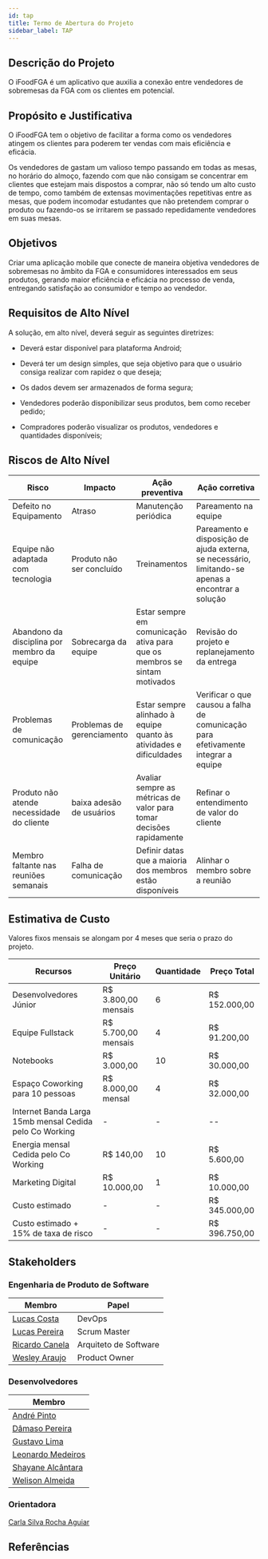 ```yaml
---
id: tap
title: Termo de Abertura do Projeto
sidebar_label: TAP
---
```


## Descrição do Projeto

O iFoodFGA é um aplicativo que auxilia a conexão entre vendedores de sobremesas da FGA com os clientes em potencial.

## Propósito e Justificativa
O iFoodFGA tem o objetivo de facilitar a forma como os vendedores atingem os clientes para poderem ter vendas com mais eficiência e eficácia.

Os vendedores de gastam um valioso tempo passando em todas as mesas, no horário do almoço, fazendo com que não consigam se concentrar em clientes que estejam mais dispostos a comprar, não só tendo um alto custo de tempo, como também de extensas movimentações repetitivas entre as mesas, que podem incomodar estudantes que não pretendem comprar o produto ou fazendo-os se irritarem se passado repedidamente vendedores em suas mesas.

## Objetivos

Criar uma aplicação mobile que conecte de maneira objetiva vendedores de sobremesas no âmbito da FGA e consumidores interessados em seus produtos, gerando maior eficiência e eficácia no processo de venda, entregando satisfação ao consumidor e tempo ao vendedor.

## Requisitos de Alto Nível

A solução, em alto nível, deverá seguir as seguintes diretrizes:

* Deverá estar disponível para plataforma Android;

* Deverá ter um design simples, que seja objetivo para que o usuário consiga realizar com rapidez o que deseja;

* Os dados devem ser armazenados de forma segura;

* Vendedores poderão disponibilizar seus produtos, bem como receber pedido;

* Compradores poderão visualizar os produtos, vendedores e quantidades disponíveis;

## Riscos de Alto Nível

|   Risco	|   Impacto	|  Ação preventiva 	|   Ação corretiva  |
|----------	|----------	|----------------	|--------------	    |
|Defeito no Equipamento| Atraso | Manutenção periódica | Pareamento na equipe  |   	
|Equipe não adaptada com tecnologia| Produto não ser concluído | Treinamentos| Pareamento e disposição de ajuda externa, se necessário, limitando-se apenas a encontrar a solução |   	
|Abandono da disciplina por membro da equipe |  Sobrecarga da equipe  |   	        Estar sempre em comunicação ativa para que os membros se sintam motivados|   	Revisão do projeto e replanejamento da entrega|
|Problemas de comunicação|Problemas de gerenciamento|Estar sempre alinhado à equipe quanto às atividades e dificuldades|Verificar o que causou a falha de comunicação para efetivamente integrar a equipe|
|Produto não atende necessidade do cliente|baixa adesão de usuários|Avaliar sempre as métricas de valor para tomar decisões rapidamente|Refinar o entendimento de valor do cliente|
|Membro faltante nas reuniões semanais|Falha de comunicação|Definir datas que a maioria dos membros estão disponíveis|Alinhar o membro sobre a reunião|   	

## Estimativa de Custo

Valores fixos mensais se alongam por 4 meses que seria o prazo do projeto.

|Recursos|Preço Unitário|Quantidade|Preço Total|
|--------|--------------|----------|-----------|
|Desenvolvedores Júnior|R$ 3.800,00 mensais|6|R$ 152.000,00|
|Equipe Fullstack|R$ 5.700,00 mensais|4|R$ 91.200,00|
|Notebooks|R$ 3.000,00|10|R$ 30.000,00|
|Espaço Coworking para 10 pessoas|R$ 8.000,00 mensal|4|R$ 32.000,00|
|Internet Banda Larga 15mb mensal Cedida pelo Co Working|-| - | --|
|Energia mensal Cedida pelo Co Working|R$ 140,00|10|R$ 5.600,00|
|Marketing Digital|R$ 10.000,00|1|R$ 10.000,00|
|Custo estimado|-|-|R$ 345.000,00|
|Custo estimado + 15% de taxa de risco|-|-|R$ 396.750,00|

## Stakeholders

### Engenharia de Produto de Software
|Membro|Papel|
|----|----|
|[Lucas Costa](https://github.com/orgs/fga-eps-mds/people/lucasca73)|DevOps|
|[Lucas Pereira](https://github.com/orgs/fga-eps-mds/people/lugope)|Scrum Master|
|[Ricardo Canela](https://github.com/orgs/fga-eps-mds/people/ricardocanela)|Arquiteto de Software|
|[Wesley Araujo](https://github.com/orgs/fga-eps-mds/people/wparaujo)|Product Owner|

### Desenvolvedores

|Membro|
|----|
|[André Pinto](https://github.com/orgs/fga-eps-mds/people/andrelucax)|
|[Dâmaso Pereira](https://github.com/orgs/fga-eps-mds/people/juniopereirab)|
|[Gustavo Lima](https://github.com/orgs/fga-eps-mds/people/gustavolima00)|
|[Leonardo Medeiros](https://github.com/orgs/fga-eps-mds/people/leomedeiros1)|
|[Shayane Alcântara](https://github.com/orgs/fga-eps-mds/people/shayanealcantara)|
|[Welison Almeida](https://github.com/orgs/fga-eps-mds/people/WelisonR)|

### Orientadora
[Carla Silva Rocha Aguiar](https://github.com/RochaCarla)

##  Referências

